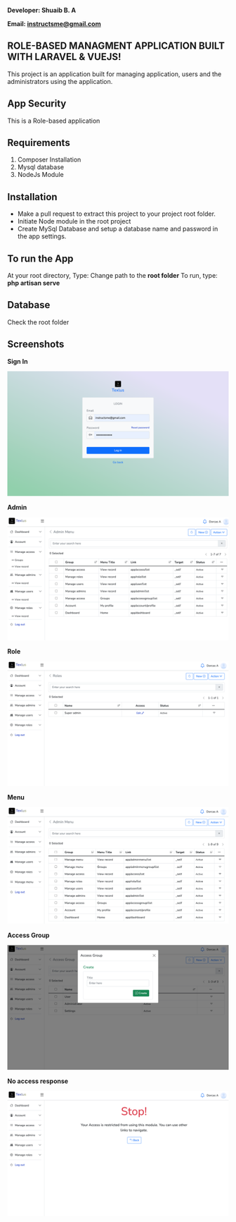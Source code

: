 **Developer: Shuaib B. A**

**Email: instructsme@gmail.com**

## ROLE-BASED MANAGMENT APPLICATION BUILT WITH LARAVEL & VUEJS!

This project is an application built for managing application, users and the administrators using the application. 

## App Security
This is a Role-based application
 
## Requirements

1. Composer Installation
2. Mysql database
3. NodeJs Module
  
## Installation

- Make a pull request to extract this project to your project root folder.
- Initiate Node module in the root project
- Create MySql Database and setup a database name and password in the app settings.

## To run the App
At your root directory, Type: Change path to the **root folder**
To run, type: **php artisan serve**

## Database
Check the root folder

## Screenshots

**Sign In**

![Sign In](screenshots/signin.png)

**Admin**

![Admin](screenshots/record.png)

**Role**

![Role](screenshots/role.png)

**Menu**

![Menu](screenshots/menu.png)

**Access Group**

![Access Group](screenshots/accessgroup.png)

**No access response**

![Admin](screenshots/noaccess.png)
